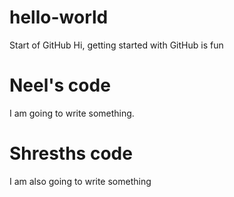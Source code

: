 # hello-world
Start of GitHub
Hi, getting started with GitHub is fun


# Neel's code
I am going to write something.

# Shresths code
I am also going to write something
